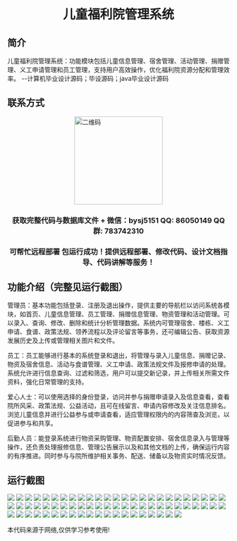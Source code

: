 <p><h1 align="center">儿童福利院管理系统</h1></p>

## 简介
儿童福利院管理系统：功能模块包括儿童信息管理、宿舍管理、活动管理、捐赠管理、义工申请管理和员工管理，支持用户高效操作，优化福利院资源分配和管理效率。    --计算机毕业设计源码；毕设源码；java毕业设计源码


## 联系方式
<img src="https://bs-1329754181.cos.ap-shanghai.myqcloud.com/wx.jpg" alt="二维码" style="display: block; margin: 0 auto;" width="200px">
<p><h3 align="center">获取完整代码与数据库文件 + 微信：bysj5151 QQ: 86050149 QQ群: 783742310</h3></p>
<p><h3 align="center">可帮忙远程部署 包运行成功！提供远程部署、修改代码、设计文档指导、代码讲解等服务！</h3></p>

## 功能介绍（完整见运行截图）
管理员：基本功能包括登录、注册及退出操作，提供主要的导航栏以访问系统各模块，如首页、儿童信息管理、员工管理、捐赠信息管理、物资管理和活动管理。可以录入、查询、修改、删除和统计分析管理数据。系统内可管理宿舍、楼栋、义工申请、食谱、政策法规、领养流程以及评论留言等事务，还可编辑公告、获取资源发展历史及上传或管理相关图片和文件。

员工：员工能够进行基本的系统登录和退出，将管理与录入儿童信息、捐赠记录、物资及宿舍信息、活动与食谱管理、义工申请、政策法规文件及报修申请的处理。系统允许进行信息查询、过滤和筛选，用户可以提交新记录，并上传相关所需文件资料，强化日常管理的支持。

爱心人士：可以使用选择的身份登录，访问并参与捐赠申请录入及信息查看，查看院所风采、政策法规、公益活动，且可在线留言、申请内容修改及关注信息排名。浏览儿童信息并进行公益参与或申请查看，适应管理权限内的内容筛查及浏览，以促进参与和共享。

后勤人员：能登录系统进行物资采购管理、物资配置安排、宿舍信息录入与管理等操作，还负责处理报修信息、管理公告展示以及和其他文档的上传，确保运行内容的有序推进。同时参与与院所维护相关事务、配送、储备以及物资实时情况反馈。


## 运行截图
![](https://bs-1329754181.cos.ap-shanghai.myqcloud.com/ssm/ChildrenWelfareHomeManagementSystem/img/001.jpg)
![](https://bs-1329754181.cos.ap-shanghai.myqcloud.com/ssm/ChildrenWelfareHomeManagementSystem/img/002.jpg)
![](https://bs-1329754181.cos.ap-shanghai.myqcloud.com/ssm/ChildrenWelfareHomeManagementSystem/img/003.jpg)
![](https://bs-1329754181.cos.ap-shanghai.myqcloud.com/ssm/ChildrenWelfareHomeManagementSystem/img/004.jpg)
![](https://bs-1329754181.cos.ap-shanghai.myqcloud.com/ssm/ChildrenWelfareHomeManagementSystem/img/005.jpg)
![](https://bs-1329754181.cos.ap-shanghai.myqcloud.com/ssm/ChildrenWelfareHomeManagementSystem/img/006.jpg)
![](https://bs-1329754181.cos.ap-shanghai.myqcloud.com/ssm/ChildrenWelfareHomeManagementSystem/img/007.jpg)
![](https://bs-1329754181.cos.ap-shanghai.myqcloud.com/ssm/ChildrenWelfareHomeManagementSystem/img/008.jpg)
![](https://bs-1329754181.cos.ap-shanghai.myqcloud.com/ssm/ChildrenWelfareHomeManagementSystem/img/009.jpg)
![](https://bs-1329754181.cos.ap-shanghai.myqcloud.com/ssm/ChildrenWelfareHomeManagementSystem/img/010.jpg)
![](https://bs-1329754181.cos.ap-shanghai.myqcloud.com/ssm/ChildrenWelfareHomeManagementSystem/img/011.jpg)
![](https://bs-1329754181.cos.ap-shanghai.myqcloud.com/ssm/ChildrenWelfareHomeManagementSystem/img/012.jpg)
![](https://bs-1329754181.cos.ap-shanghai.myqcloud.com/ssm/ChildrenWelfareHomeManagementSystem/img/013.jpg)
![](https://bs-1329754181.cos.ap-shanghai.myqcloud.com/ssm/ChildrenWelfareHomeManagementSystem/img/014.jpg)
![](https://bs-1329754181.cos.ap-shanghai.myqcloud.com/ssm/ChildrenWelfareHomeManagementSystem/img/015.jpg)
![](https://bs-1329754181.cos.ap-shanghai.myqcloud.com/ssm/ChildrenWelfareHomeManagementSystem/img/016.jpg)
![](https://bs-1329754181.cos.ap-shanghai.myqcloud.com/ssm/ChildrenWelfareHomeManagementSystem/img/017.jpg)
![](https://bs-1329754181.cos.ap-shanghai.myqcloud.com/ssm/ChildrenWelfareHomeManagementSystem/img/018.jpg)
![](https://bs-1329754181.cos.ap-shanghai.myqcloud.com/ssm/ChildrenWelfareHomeManagementSystem/img/019.jpg)
![](https://bs-1329754181.cos.ap-shanghai.myqcloud.com/ssm/ChildrenWelfareHomeManagementSystem/img/020.jpg)
![](https://bs-1329754181.cos.ap-shanghai.myqcloud.com/ssm/ChildrenWelfareHomeManagementSystem/img/021.jpg)
![](https://bs-1329754181.cos.ap-shanghai.myqcloud.com/ssm/ChildrenWelfareHomeManagementSystem/img/022.jpg)
![](https://bs-1329754181.cos.ap-shanghai.myqcloud.com/ssm/ChildrenWelfareHomeManagementSystem/img/023.jpg)
![](https://bs-1329754181.cos.ap-shanghai.myqcloud.com/ssm/ChildrenWelfareHomeManagementSystem/img/024.jpg)
![](https://bs-1329754181.cos.ap-shanghai.myqcloud.com/ssm/ChildrenWelfareHomeManagementSystem/img/025.jpg)
![](https://bs-1329754181.cos.ap-shanghai.myqcloud.com/ssm/ChildrenWelfareHomeManagementSystem/img/026.jpg)
![](https://bs-1329754181.cos.ap-shanghai.myqcloud.com/ssm/ChildrenWelfareHomeManagementSystem/img/027.jpg)
![](https://bs-1329754181.cos.ap-shanghai.myqcloud.com/ssm/ChildrenWelfareHomeManagementSystem/img/028.jpg)
![](https://bs-1329754181.cos.ap-shanghai.myqcloud.com/ssm/ChildrenWelfareHomeManagementSystem/img/029.jpg)
![](https://bs-1329754181.cos.ap-shanghai.myqcloud.com/ssm/ChildrenWelfareHomeManagementSystem/img/030.jpg)
![](https://bs-1329754181.cos.ap-shanghai.myqcloud.com/ssm/ChildrenWelfareHomeManagementSystem/img/031.jpg)
![](https://bs-1329754181.cos.ap-shanghai.myqcloud.com/ssm/ChildrenWelfareHomeManagementSystem/img/032.jpg)
![](https://bs-1329754181.cos.ap-shanghai.myqcloud.com/ssm/ChildrenWelfareHomeManagementSystem/img/033.jpg)
![](https://bs-1329754181.cos.ap-shanghai.myqcloud.com/ssm/ChildrenWelfareHomeManagementSystem/img/034.jpg)
![](https://bs-1329754181.cos.ap-shanghai.myqcloud.com/ssm/ChildrenWelfareHomeManagementSystem/img/035.jpg)
![](https://bs-1329754181.cos.ap-shanghai.myqcloud.com/ssm/ChildrenWelfareHomeManagementSystem/img/036.jpg)
![](https://bs-1329754181.cos.ap-shanghai.myqcloud.com/ssm/ChildrenWelfareHomeManagementSystem/img/037.jpg)
![](https://bs-1329754181.cos.ap-shanghai.myqcloud.com/ssm/ChildrenWelfareHomeManagementSystem/img/038.jpg)
![](https://bs-1329754181.cos.ap-shanghai.myqcloud.com/ssm/ChildrenWelfareHomeManagementSystem/img/039.jpg)
![](https://bs-1329754181.cos.ap-shanghai.myqcloud.com/ssm/ChildrenWelfareHomeManagementSystem/img/040.jpg)
![](https://bs-1329754181.cos.ap-shanghai.myqcloud.com/ssm/ChildrenWelfareHomeManagementSystem/img/041.jpg)
![](https://bs-1329754181.cos.ap-shanghai.myqcloud.com/ssm/ChildrenWelfareHomeManagementSystem/img/042.jpg)
![](https://bs-1329754181.cos.ap-shanghai.myqcloud.com/ssm/ChildrenWelfareHomeManagementSystem/img/043.jpg)
![](https://bs-1329754181.cos.ap-shanghai.myqcloud.com/ssm/ChildrenWelfareHomeManagementSystem/img/044.jpg)
![](https://bs-1329754181.cos.ap-shanghai.myqcloud.com/ssm/ChildrenWelfareHomeManagementSystem/img/045.jpg)
![](https://bs-1329754181.cos.ap-shanghai.myqcloud.com/ssm/ChildrenWelfareHomeManagementSystem/img/046.jpg)
![](https://bs-1329754181.cos.ap-shanghai.myqcloud.com/ssm/ChildrenWelfareHomeManagementSystem/img/047.jpg)
![](https://bs-1329754181.cos.ap-shanghai.myqcloud.com/ssm/ChildrenWelfareHomeManagementSystem/img/048.jpg)
![](https://bs-1329754181.cos.ap-shanghai.myqcloud.com/ssm/ChildrenWelfareHomeManagementSystem/img/049.jpg)
![](https://bs-1329754181.cos.ap-shanghai.myqcloud.com/ssm/ChildrenWelfareHomeManagementSystem/img/050.jpg)
![](https://bs-1329754181.cos.ap-shanghai.myqcloud.com/ssm/ChildrenWelfareHomeManagementSystem/img/051.jpg)
![](https://bs-1329754181.cos.ap-shanghai.myqcloud.com/ssm/ChildrenWelfareHomeManagementSystem/img/052.jpg)
![](https://bs-1329754181.cos.ap-shanghai.myqcloud.com/ssm/ChildrenWelfareHomeManagementSystem/img/053.jpg)
![](https://bs-1329754181.cos.ap-shanghai.myqcloud.com/ssm/ChildrenWelfareHomeManagementSystem/img/054.jpg)
![](https://bs-1329754181.cos.ap-shanghai.myqcloud.com/ssm/ChildrenWelfareHomeManagementSystem/img/055.jpg)
![](https://bs-1329754181.cos.ap-shanghai.myqcloud.com/ssm/ChildrenWelfareHomeManagementSystem/img/056.jpg)
![](https://bs-1329754181.cos.ap-shanghai.myqcloud.com/ssm/ChildrenWelfareHomeManagementSystem/img/057.jpg)
![](https://bs-1329754181.cos.ap-shanghai.myqcloud.com/ssm/ChildrenWelfareHomeManagementSystem/img/058.jpg)
![](https://bs-1329754181.cos.ap-shanghai.myqcloud.com/ssm/ChildrenWelfareHomeManagementSystem/img/059.jpg)
![](https://bs-1329754181.cos.ap-shanghai.myqcloud.com/ssm/ChildrenWelfareHomeManagementSystem/img/060.jpg)
![](https://bs-1329754181.cos.ap-shanghai.myqcloud.com/ssm/ChildrenWelfareHomeManagementSystem/img/061.jpg)
![](https://bs-1329754181.cos.ap-shanghai.myqcloud.com/ssm/ChildrenWelfareHomeManagementSystem/img/062.jpg)
![](https://bs-1329754181.cos.ap-shanghai.myqcloud.com/ssm/ChildrenWelfareHomeManagementSystem/img/063.jpg)
![](https://bs-1329754181.cos.ap-shanghai.myqcloud.com/ssm/ChildrenWelfareHomeManagementSystem/img/064.jpg)
![](https://bs-1329754181.cos.ap-shanghai.myqcloud.com/ssm/ChildrenWelfareHomeManagementSystem/img/065.jpg)
![](https://bs-1329754181.cos.ap-shanghai.myqcloud.com/ssm/ChildrenWelfareHomeManagementSystem/img/066.jpg)
![](https://bs-1329754181.cos.ap-shanghai.myqcloud.com/ssm/ChildrenWelfareHomeManagementSystem/img/067.jpg)
![](https://bs-1329754181.cos.ap-shanghai.myqcloud.com/ssm/ChildrenWelfareHomeManagementSystem/img/068.jpg)
![](https://bs-1329754181.cos.ap-shanghai.myqcloud.com/ssm/ChildrenWelfareHomeManagementSystem/img/069.jpg)
![](https://bs-1329754181.cos.ap-shanghai.myqcloud.com/ssm/ChildrenWelfareHomeManagementSystem/img/070.jpg)

<p>本代码来源于网络,仅供学习参考使用!</p>
